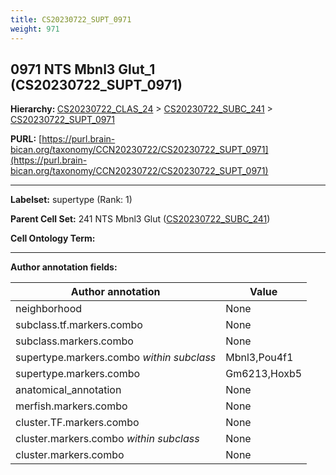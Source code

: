 ```yaml
---
title: CS20230722_SUPT_0971
weight: 971
---
```

## 0971 NTS Mbnl3 Glut_1 (CS20230722_SUPT_0971)
<b>Hierarchy: </b>
[CS20230722_CLAS_24](../CS20230722_CLAS_24) >
[CS20230722_SUBC_241](../CS20230722_SUBC_241) >
[CS20230722_SUPT_0971](../CS20230722_SUPT_0971)

**PURL:** [https://purl.brain-bican.org/taxonomy/CCN20230722/CS20230722_SUPT_0971](https://purl.brain-bican.org/taxonomy/CCN20230722/CS20230722_SUPT_0971)

---


**Labelset:** supertype (Rank: 1)

**Parent Cell Set:** 241 NTS Mbnl3 Glut ([CS20230722_SUBC_241](../CS20230722_SUBC_241))



**Cell Ontology Term:** 

[MARKER GENES.]: #


---

[TRANSFERRED ANNOTATIONS.]: #


[AUTHOR ANNOTATION FIELDS.]: #


**Author annotation fields:**

| Author annotation | Value |
|-------------------|-------|
|neighborhood|None|
|subclass.tf.markers.combo|None|
|subclass.markers.combo|None|
|supertype.markers.combo _within subclass_|Mbnl3,Pou4f1|
|supertype.markers.combo|Gm6213,Hoxb5|
|anatomical_annotation|None|
|merfish.markers.combo|None|
|cluster.TF.markers.combo|None|
|cluster.markers.combo _within subclass_|None|
|cluster.markers.combo|None|
